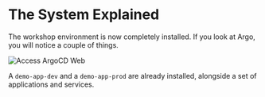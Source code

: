# The System Explained

The workshop environment is now completely installed. If you look at Argo, you will notice a couple of things.

![Access ArgoCD Web](assets/02-argocd-web-console.png)

A `demo-app-dev` and a `demo-app-prod` are already installed, alongside a set of applications and services.
